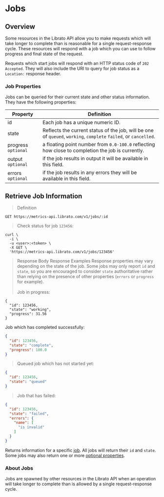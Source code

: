 # Jobs

## Overview

Some resources in the Librato API allow you to make requests which will take longer to complete than is reasonable for a single request-response cycle. These resources will respond with a job which you can use to follow progress and final state of the request.

Requests which start jobs will respond with an HTTP status code of `202 Accepted`. They will also include the URI to query for job status as a `Location:` response header.

### Job Properties

Jobs can be queried for their current state and other status information. They have the following properties:

Property | Definition
-------- | ----------
id | Each job has a unique numeric ID.
state | Reflects the current status of the job, will be one of `queued`, `working`, `complete` `failed`, or `cancelled`.
progress `optional` | a floating point number from `0.0-100.0` reflecting how close to completion the job is currently.
output `optional` | if the job results in output it will be available in this field.
errors `optional` | if the job results in any errors they will be available in this field.

## Retrieve Job Information

>Definition

```
GET https://metrics-api.librato.com/v1/jobs/:id
```

>Check status for job `123456`:

```shell
curl \
  -i \
  -u <user>:<token> \
  -X GET \
  'https://metrics-api.librato.com/v1/jobs/123456'
```

>Response Body Response Examples Response properties may vary depending on the state of the job. Some jobs may only report `id` and `state`, so you are encouraged to consider `state` authoritative rather than relying on the presence of other properties (`errors` or `progress` for example).
<br><br>
>Job in progress:

```
{
  "id": 123456,
  "state": "working",
  "progress": 31.56
}
```

Job which has completed successfully:

```json
{
  "id": 123456,
  "state": "complete",
  "progress": 100.0
}
```

>Queued job which has not started yet:

```json
{
  "id": 123456,
  "state": "queued"
}
```

>Job that has failed:

```json
{
  "id": 123456,
  "state": "failed",
  "errors": {
    "name": [
      "is invalid"
    ]
  }
}
```

Returns information for a specific [job](http://dev.librato.com/v1/jobs). All jobs will return their `id` and `state`. Some jobs may also return one or more [optional properties](#jobs).

### About Jobs

Jobs are spawned by other resources in the Librato API when an operation will take longer to complete than is allowed by a single request-response cycle.
